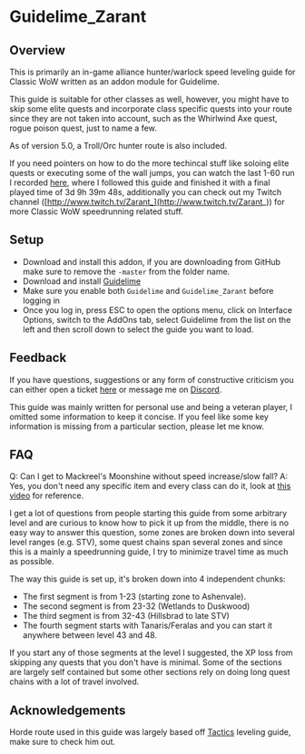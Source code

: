# Guidelime_Zarant

## Overview
This is primarily an in-game alliance hunter/warlock speed leveling guide for Classic WoW written as an addon module for Guidelime. 

This guide is suitable for other classes as well, however, you might have to skip some elite quests and incorporate class specific quests into your route since they are not taken into account, such as the Whirlwind Axe quest, rogue poison quest, just to name a few.

As of version 5.0, a Troll/Orc hunter route is also included.

If you need pointers on how to do the more techincal stuff like soloing elite quests or executing some of the wall jumps, you can watch the last 1-60 run I recorded [here](https://www.speedrun.com/wowclassic/run/y4w7elqm), where I followed this guide and finished it with a final played time of 3d 9h 39m 48s, additionally you can check out my Twitch channel ([http://www.twitch.tv/Zarant_](http://www.twitch.tv/Zarant_)) for more Classic WoW speedrunning related stuff.

## Setup
- Download and install this addon, if you are downloading from GitHub make sure to remove the `-master` from the folder name.
- Download and install [Guidelime](https://www.curseforge.com/wow/addons/Guidelime)
- Make sure you enable both `Guidelime` and `Guidelime_Zarant` before logging in
- Once you log in, press ESC to open the options menu, click on Interface Options, switch to the AddOns tab, select Guidelime from the list on the left and then scroll down to select the guide you want to load.


## Feedback
If you have questions, suggestions or any form of constructive criticism you can either open a ticket [here](https://github.com/Zarant/Guidelime_Zarant/issues) or message me on [Discord](https://discord.gg/aBzxhDh).

This guide was mainly written for personal use and being a veteran player, I omitted some information to keep it concise. If you feel like some key information is missing from a particular section, please let me know. 

## FAQ

Q: Can I get to Mackreel's Moonshine without speed increase/slow fall?
A: Yes, you don't need any specific item and every class can do it, look at [this video](https://www.twitch.tv/videos/646111384) for reference.

I get a lot of questions from people starting this guide from some arbitrary level and are curious to know how to pick it up from the middle, there is no easy way to answer this question, some zones are broken down into several level ranges (e.g. STV), some quest chains span several zones and since this is a mainly a speedrunning guide, I try to minimize travel time as much as possible.

 The way this guide is set up, it's broken down into 4 independent chunks:

* The first segment is from 1-23 (starting zone to Ashenvale).
* The second segment is from 23-32 (Wetlands to Duskwood)
* The third segment is from 32-43 (Hillsbrad to late STV)
* The fourth segment starts with Tanaris/Feralas and you can start it anywhere between level 43 and 48.

If you start any of those segments at the level I suggested, the XP loss from skipping any quests that you don't have is minimal. Some of the sections are largely self contained but some other sections rely on doing long quest chains with a lot of travel involved.

## Acknowledgements

Horde route used in this guide was largely based off [Tactics](http://www.twitch.tv/tactics_lol) leveling guide, make sure to check him out.